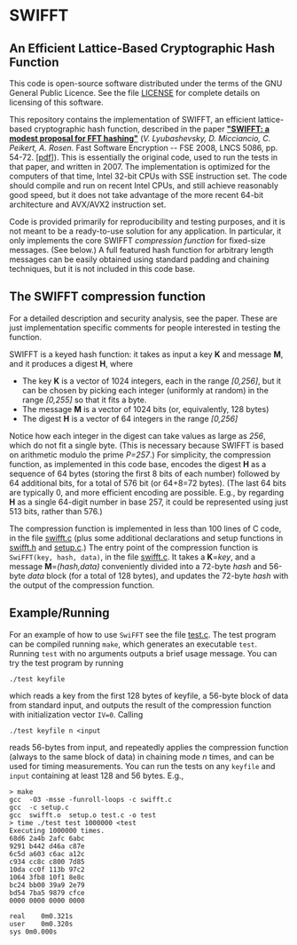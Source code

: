 # SWIFFT
## An Efficient Lattice-Based Cryptographic Hash Function

This code is open-source software distributed under the terms of the GNU General Public Licence. 
See the file [LICENSE](LICENSE) for complete details on licensing of this software.

This repository contains the implementation of SWIFFT, 
an efficient lattice-based cryptographic hash function, described in the paper 
[**"SWIFFT: a modest proposal for FFT hashing"**](http://dx.doi.org/10.1007/978-3-540-71039-4_4) 
(*V. Lyubashevsky, D. Micciancio, C. Peikert, A. Rosen.* Fast Software Encryption -- FSE 2008, LNCS 5086, pp. 54-72. [[pdf](http://cseweb.ucsd.edu/~daniele/papers/SWIFFT.pdf)]).
This is essentially the original code, used to run the tests in that paper, and written in 2007.
The implementation is optimized for the computers of that time, 
Intel 32-bit CPUs with SSE instruction set. 
The code should compile and run on recent Intel CPUs, and still achieve reasonably good speed, 
but it does not take advantage of the more recent 64-bit architecture and AVX/AVX2 instruction set. 

Code is provided primarily for reproducibility and testing purposes, and it is not meant to be 
a ready-to-use solution for any application. In particular, it only implements the core 
SWIFFT *compression function* for fixed-size messages. (See below.)
A full featured hash function for arbitrary length messages can be easily obtained 
using standard padding and chaining techniques, but it is not included in this code base.

## The SWIFFT compression function 

For a detailed description and security analysis, see the paper. 
These are just implementation specific comments for people interested in testing the function.

SWIFFT is a keyed hash function: it takes as input a key **K** and message **M**, and it produces 
a digest **H**, where

 - The key **K** is a vector of 1024 integers, each in the range *[0,256]*, 
   but it can be chosen by picking each integer (uniformly at random)
   in the range *[0,255]* so that it fits a byte.
 - The message **M** is a vector of 1024 bits (or, equivalently, 128 bytes)
 - The digest **H** is a vector of 64 integers in the range *[0,256]*

Notice how each integer in the digest can take values as large as *256*, which do not fit 
a single byte. (This is necessary because SWIFFT is based on arithmetic modulo the prime
*P=257*.) 
For simplicity, the compression function, as implemented in this code base, encodes the 
digest **H** as a sequence 
of 64 bytes (storing the first 8 bits of each number) followed by 64 additional bits, for a total 
of 576 bit (or 64+8=72 bytes). 
(The last 64 bits are typically 0, and more efficient encoding are possible. 
E.g., by regarding **H** as a single 64-digit number in base 257, it could be represented using 
just 513 bits, rather than 576.)

The compression function is implemented in less than 100 lines of C code, 
in the file [swifft.c](swifft.c) (plus some additional declarations and setup functions in 
[swifft.h](swifft.h) and [setup.c](setup.c).)
The entry point of the compression function is `SwiFFT(key, hash, data)`,
in the file [swifft.c](swifft.c).
It takes a **K**=*key*, and a message **M**=*(hash,data)* conveniently divided into 
a 72-byte *hash* and 56-byte *data* block (for a total of 128 bytes), and 
updates the 72-byte *hash* with the output of the compression function.

## Example/Running

For an example of how to use `SwiFFT` see the file [test.c](test.c). 
The test program can be compiled running `make`, which generates an executable `test`.
Running `test` with no arguments outputs a brief usage message.
You can try the test program by running 

```
./test keyfile
```

which reads a key from the first 128 bytes of keyfile, a 56-byte block of data from standard input,
and outputs the result of the compression function with initialization vector `IV=0`.
Calling 

```
./test keyfile n <input
```

reads 56-bytes from input, and repeatedly applies the compression function 
(always to the same block of data) in chaining mode *n* times, and can be used for 
timing measurements. You can run the tests on any `keyfile` and `input` containing at least 
128 and 56 bytes. E.g., 

```
> make  
gcc  -O3 -msse -funroll-loops -c swifft.c  
gcc  -c setup.c  
gcc  swifft.o  setup.o test.c -o test  
> time ./test test 1000000 <test  
Executing 1000000 times.  
68d6 2a4b 2afc 6abc  
9291 b442 d46a c87e  
6c5d a603 c6ac a12c  
c934 cc8c c800 7d85  
10da cc0f 113b 97c2  
1064 3fb8 10f1 8e8c  
bc24 bb00 39a9 2e79  
bd54 7ba5 9879 cfce  
0000 0000 0000 0000  
   
real	0m0.321s  
user	0m0.320s  
sys	0m0.000s  
```






